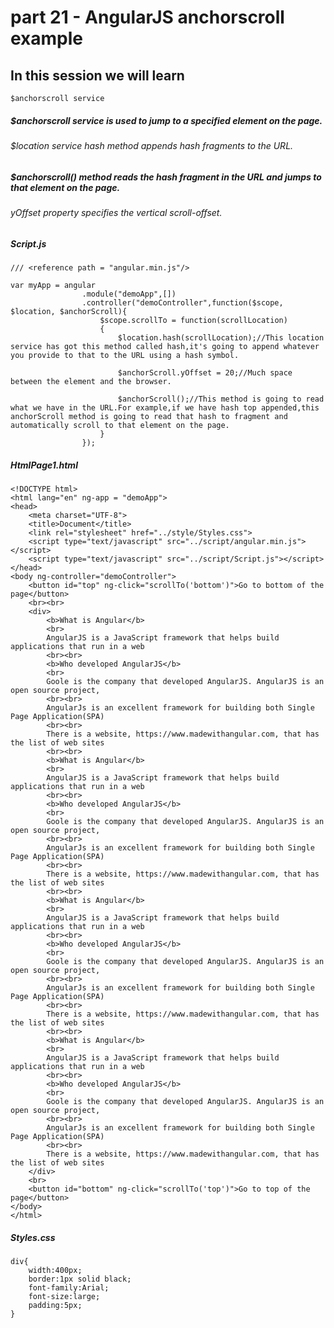 # part 21 - AngularJS anchorscroll example

## In this session we will learn

    $anchorscroll service

##### $anchorscroll service is used to jump to a specified element on the page.

###### $location service hash method appends hash fragments to the URL.

##### $anchorscroll() method reads the hash fragment in the URL and jumps to that element on the page.

###### yOffset property specifies the vertical scroll-offset.

#####    Script.js
    /// <reference path = "angular.min.js"/>

    var myApp = angular
                    .module("demoApp",[])
                    .controller("demoController",function($scope, $location, $anchorScroll){
                        $scope.scrollTo = function(scrollLocation)
                        {
                            $location.hash(scrollLocation);//This location service has got this method called hash,it's going to append whatever you provide to that to the URL using a hash symbol.

                            $anchorScroll.yOffset = 20;//Much space between the element and the browser.

                            $anchorScroll();//This method is going to read what we have in the URL.For example,if we have hash top appended,this anchorScroll method is going to read that hash to fragment and automatically scroll to that element on the page.
                        }
                    });

#####    HtmlPage1.html
    <!DOCTYPE html>
    <html lang="en" ng-app = "demoApp">
    <head>
        <meta charset="UTF-8">
        <title>Document</title>
        <link rel="stylesheet" href="../style/Styles.css">
        <script type="text/javascript" src="../script/angular.min.js"></script>
        <script type="text/javascript" src="../script/Script.js"></script>
    </head>
    <body ng-controller="demoController">
        <button id="top" ng-click="scrollTo('bottom')">Go to bottom of the page</button>
        <br><br>
        <div>
            <b>What is Angular</b>
            <br>
            AngularJS is a JavaScript framework that helps build applications that run in a web
            <br><br>
            <b>Who developed AngularJS</b>
            <br>
            Goole is the company that developed AngularJS. AngularJS is an open source project,
            <br><br>
            AngularJs is an excellent framework for building both Single Page Application(SPA)
            <br><br>
            There is a website, https://www.madewithangular.com, that has the list of web sites
            <br><br>
            <b>What is Angular</b>
            <br>
            AngularJS is a JavaScript framework that helps build applications that run in a web
            <br><br>
            <b>Who developed AngularJS</b>
            <br>
            Goole is the company that developed AngularJS. AngularJS is an open source project,
            <br><br>
            AngularJs is an excellent framework for building both Single Page Application(SPA)
            <br><br>
            There is a website, https://www.madewithangular.com, that has the list of web sites
            <br><br>
            <b>What is Angular</b>
            <br>
            AngularJS is a JavaScript framework that helps build applications that run in a web
            <br><br>
            <b>Who developed AngularJS</b>
            <br>
            Goole is the company that developed AngularJS. AngularJS is an open source project,
            <br><br>
            AngularJs is an excellent framework for building both Single Page Application(SPA)
            <br><br>
            There is a website, https://www.madewithangular.com, that has the list of web sites
            <br><br>
            <b>What is Angular</b>
            <br>
            AngularJS is a JavaScript framework that helps build applications that run in a web
            <br><br>
            <b>Who developed AngularJS</b>
            <br>
            Goole is the company that developed AngularJS. AngularJS is an open source project,
            <br><br>
            AngularJs is an excellent framework for building both Single Page Application(SPA)
            <br><br>
            There is a website, https://www.madewithangular.com, that has the list of web sites
        </div>
        <br>
        <button id="bottom" ng-click="scrollTo('top')">Go to top of the page</button>
    </body>
    </html>

#####    Styles.css
    div{
        width:400px;
        border:1px solid black;
        font-family:Arial;
        font-size:large;
        padding:5px;
    }
